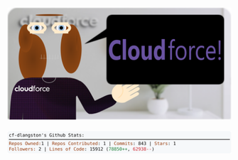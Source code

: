 <!-- 
Version 3.0.199
Built Wed Feb 12 2025 05:21:28 GMT+0000 (Coordinated Universal Time)
-->

<h1 align="center">
  <a href="https://github.com/dylanlangston/dylanlangston/tree/master/src" title="Click to View Source">
    <picture width="100%" alt="Dylan">
      <source media="(prefers-color-scheme: dark)" srcset="dylan-dark.svg?version=3.0.199">
      <img src="dylan-light.svg?version=3.0.199" alt="Dylan">
    </picture>
  </a>
</h1>

<div align="center">
  <picture width="100%" alt="Profile Info and Stats">
    <source media="(prefers-color-scheme: dark)" srcset="stats-dark.svg?version=3.0.199">
    <img src="stats-light.svg?version=3.0.199" alt="Profile Info and Stats">
  </picture>
</div>
